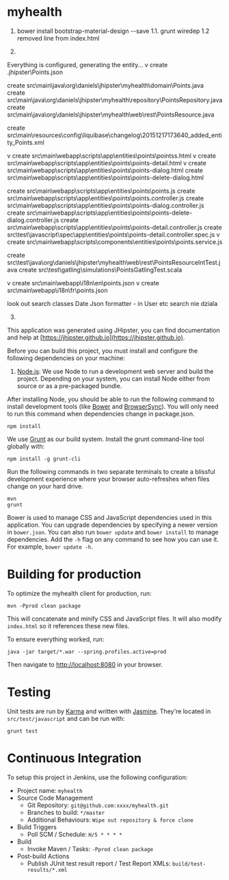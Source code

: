 # myhealth


1. bower install bootstrap-material-design --save
1.1. grunt wiredep
1.2 removed line from index.html
 <script src="bower_components/bootstrap-sass/assets/javascripts/bootstrap.js"></script>
 
2.
Everything is configured, generating the entity...
 v  create .jhipster\Points.json
 
   create src\main\java\org\daniels\jhipster\myhealth\domain\Points.java
   create src\main\java\org\daniels\jhipster\myhealth\repository\PointsRepository.java
   create src\main\java\org\daniels\jhipster\myhealth\web\rest\PointsResource.java
   
   create src\main\resources\config\liquibase\changelog\20151217173640_added_entity_Points.xml
   
v   create src\main\webapp\scripts\app\entities\points\pointss.html
v   create src\main\webapp\scripts\app\entities\points\points-detail.html
v  create src\main\webapp\scripts\app\entities\points\points-dialog.html
   create src\main\webapp\scripts\app\entities\points\points-delete-dialog.html
   
   create src\main\webapp\scripts\app\entities\points\points.js
   create src\main\webapp\scripts\app\entities\points\points.controller.js
   create src\main\webapp\scripts\app\entities\points\points-dialog.controller.js
   create src\main\webapp\scripts\app\entities\points\points-delete-dialog.controller.js
   create src\main\webapp\scripts\app\entities\points\points-detail.controller.js
   create src\test\javascript\spec\app\entities\points\points-detail.controller.spec.js
v create src\main\webapp\scripts\components\entities\points\points.service.js
   
   create src\test\java\org\daniels\jhipster\myhealth\web\rest\PointsResourceIntTest.java
   create src\test\gatling\simulations\PointsGatlingTest.scala
   
v   create src\main\webapp\i18n\en\points.json
v   create src\main\webapp\i18n\fr\points.json
   
   look out
   search classes
   Date Json formatter - in User etc
   search nie dziala
   
 3.
 

This application was generated using JHipster, you can find documentation and help at [https://jhipster.github.io](https://jhipster.github.io).

Before you can build this project, you must install and configure the following dependencies on your machine:

1. [Node.js][]: We use Node to run a development web server and build the project.
   Depending on your system, you can install Node either from source or as a pre-packaged bundle.

After installing Node, you should be able to run the following command to install development tools (like
[Bower][] and [BrowserSync][]). You will only need to run this command when dependencies change in package.json.

    npm install

We use [Grunt][] as our build system. Install the grunt command-line tool globally with:

    npm install -g grunt-cli

Run the following commands in two separate terminals to create a blissful development experience where your browser
auto-refreshes when files change on your hard drive.

    mvn
    grunt

Bower is used to manage CSS and JavaScript dependencies used in this application. You can upgrade dependencies by
specifying a newer version in `bower.json`. You can also run `bower update` and `bower install` to manage dependencies.
Add the `-h` flag on any command to see how you can use it. For example, `bower update -h`.

# Building for production

To optimize the myhealth client for production, run:

    mvn -Pprod clean package

This will concatenate and minify CSS and JavaScript files. It will also modify `index.html` so it references
these new files.

To ensure everything worked, run:

    java -jar target/*.war --spring.profiles.active=prod

Then navigate to [http://localhost:8080](http://localhost:8080) in your browser.

# Testing

Unit tests are run by [Karma][] and written with [Jasmine][]. They're located in `src/test/javascript` and can be run with:

    grunt test



# Continuous Integration

To setup this project in Jenkins, use the following configuration:

* Project name: `myhealth`
* Source Code Management
    * Git Repository: `git@github.com:xxxx/myhealth.git`
    * Branches to build: `*/master`
    * Additional Behaviours: `Wipe out repository & force clone`
* Build Triggers
    * Poll SCM / Schedule: `H/5 * * * *`
* Build
    * Invoke Maven / Tasks: `-Pprod clean package`
* Post-build Actions
    * Publish JUnit test result report / Test Report XMLs: `build/test-results/*.xml`

[JHipster]: https://jhipster.github.io/
[Node.js]: https://nodejs.org/
[Bower]: http://bower.io/
[Grunt]: http://gruntjs.com/
[BrowserSync]: http://www.browsersync.io/
[Karma]: http://karma-runner.github.io/
[Jasmine]: http://jasmine.github.io/2.0/introduction.html
[Protractor]: https://angular.github.io/protractor/
